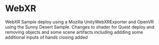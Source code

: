 # WebXR
WebXR Sample deploy using a Mozilla UnityWebXRExporter and OpenVR using the Sunny Desert Sample. Changes to shader for Quest deploy and removing objects and some scene artifacts including addding some additional inputs of hands closing added
